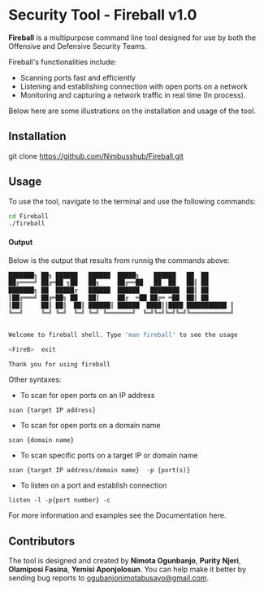 # Security Tool - Fireball v1.0

**Fireball** is a multipurpose command line tool designed for use by both the Offensive and Defensive Security Teams.

Fireball's functionalities include:

- Scanning ports fast and efficiently
- Listening and establishing connection with open ports on a network
- Monitoring and capturing a network traffic in real time (In process).

Below here are some illustrations on the installation and usage of the tool.

## Installation

git clone https://github.com/Nimbusshub/Fireball.git

## Usage

To use the tool, navigate to the terminal and use the following commands:

```bash
cd Fireball
./fireball

```

#### Output

Below is the output that results from runnig the commands above:

```bash
███████╗ ██╗ ██████   ██████  █████╗    ██████   ██  ██
██╔════╝ ██╔═██ ╗██   ██╗     ██╔══██   ██  ██   ██║ ██
███████╗ ██  █████╔   ██████  ██████   ████████  ██║ ██
║██╔═══╝ ██╔═██╗ ██   ██║     ██╔  ═██ ██╔═ ═██  ██║ ██
║██║     ██║ ██║  ██║ ██████║ ██████  ████║║████ ███████████ ║
╚══╝     ╚═╝ ╚═╝  ╚═╝ ╚═╝ ╚═══════╝  ╚═╝╚═╝╚═╝╚═╝╚═══════════╝


Welcome to fireball shell. Type 'man fireball' to see the usage

<FireB>  exit

Thank you for using fireball
```

Other syntaxes:

- To scan for open ports on an IP address

```
scan {target IP address}
```

- To scan for open ports on a domain name

```
scan {domain name}
```

- To scan specific ports on a target IP or domain name

```
scan {target IP address/domain name}  -p {port(s)}
```

- To listen on a port and establish connection

```
listen -l -p{port number} -c
```

For more information and examples see the Documentation here.

## Contributors

The tool is designed and created by **Nimota Ogunbanjo**, **Purity Njeri**, **Olamiposi Fasina**, **Yemisi Aponjolosun**. You can help make it better by sending bug reports to ogubanjonimotabusayo@gmail.com.
